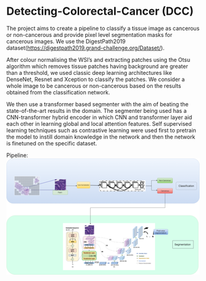 # Detecting-Colorectal-Cancer (DCC)

The project aims to create a pipeline to classify a tissue image as cancerous or non-cancerous and provide pixel level segmentation masks for cancerous images. We use the DigestPath2019 dataset(https://digestpath2019.grand-challenge.org/Dataset/).

After colour normalising the WSI’s and extracting patches using the Otsu algorithm which removes tissue patches having background are greater than a threshold, we used classic deep learning architectures like DenseNet, Resnet and Xception to classify the patches. We consider a whole image to be cancerous or non-cancerous based on the results obtained from the classification network.

We then use a transformer based segmenter with the aim of beating the state-of-the-art results in the domain. The segmenter being used has a CNN-transformer hybrid encoder in which CNN and transformer layer aid each other in learning global and local attention features. Self supervised learning techniques such as contrastive learning were used first to pretrain the model to instill domain knowledge in the network and then the network is finetuned on the specific dataset.

Pipeline:
![Pipeline](./pipeline.png)
